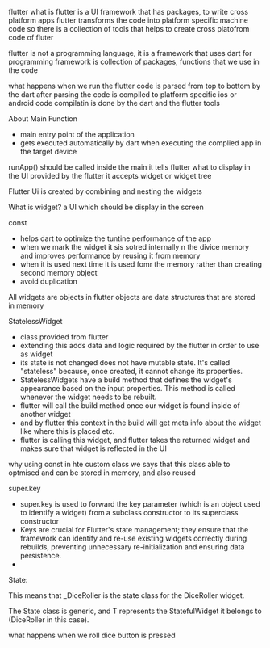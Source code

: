 flutter
what is flutter
is a UI framework that has packages, to write cross platform apps
flutter transforms the code into platform specific machine code
so there is a collection of tools that helps to create cross platofrom code of fluter

flutter is not a programming language, it is a framework that uses dart for programming
framework is collection of packages, functions that we use in the code

what happens when we run the flutter
code is parsed from top to bottom by the dart
after parsing the code is compiled to platform specific ios or android code
compilatin is done by the dart and the flutter tools

About Main Function

- main entry point of the application
- gets executed automatically by dart when executing the complied app in the target device

runApp()
should be called inside the main
it tells flutter what to display in the UI
provided by the flutter
it accepts widget or widget tree

Flutter Ui is created by combining and nesting the widgets

What is widget?
a UI which should be display in the screen

const

- helps dart to optimize the tuntine performance of the app
- when we mark the widget it sis sotred internally n the divice memory and improves performance by reusing it from memory
- when it is used next time it is used fomr the memory rather than creating second memory object
- avoid duplication

All widgets are objects in flutter
objects are data structures that are stored in memory

StatelessWidget

- class provided from flutter
- extending this adds data and logic required by the flutter in order to use as widget
- its state is not changed
  does not have mutable state. It's called "stateless" because, once created, it cannot change its properties.
- StatelessWidgets have a build method that defines the widget's appearance based on the input properties. This method is called whenever the widget needs to be rebuilt.
- flutter will call the build method once our widget is found inside of another widget
- and by flutter this context in the build will get meta info about the widget like where this is placed etc.
- flutter is calling this widget, and flutter takes the returned widget and makes sure that widget is reflected in the UI

why using const in hte custom class
we says that this class able to optmised and can be stored in memory, and also reused

super.key

- super.key is used to forward the key parameter (which is an object used to identify a widget) from a subclass constructor to its superclass constructor
- Keys are crucial for Flutter's state management; they ensure that the framework can identify and re-use existing widgets correctly during rebuilds, preventing unnecessary re-initialization and ensuring data persistence.
-

State<DiceRoller>:

This means that \_DiceRoller is the state class for the DiceRoller widget.

The State<T> class is generic, and T represents the StatefulWidget it belongs to (DiceRoller in this case).

what happens when we roll dice button is pressed
